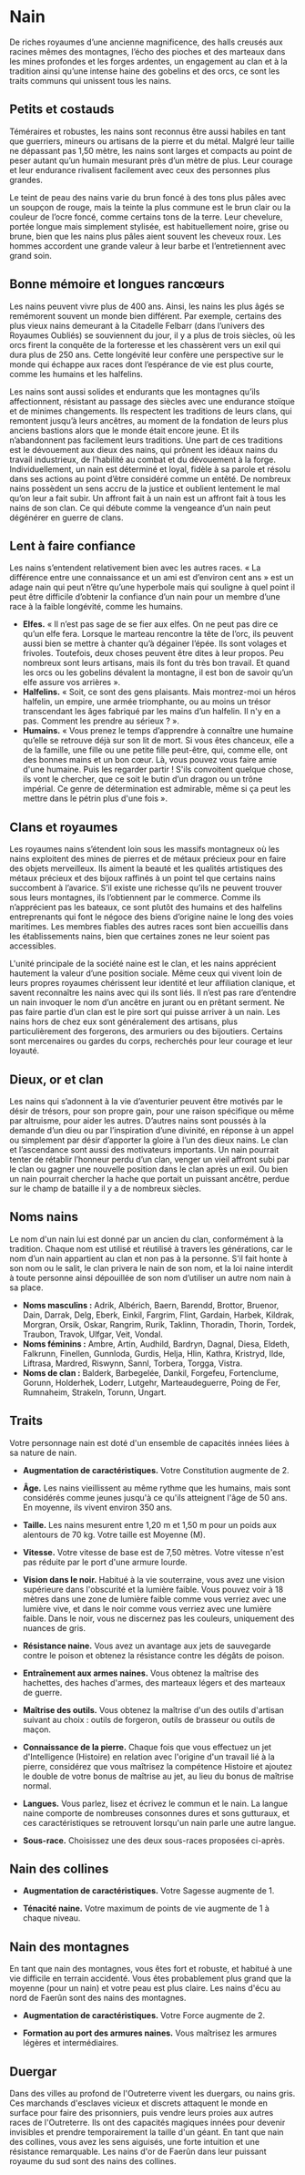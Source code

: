 # Nain
De riches royaumes d’une ancienne magnificence, des halls creusés aux racines mêmes des montagnes, l’écho des pioches et des marteaux dans les mines profondes et les forges ardentes, un engagement au clan et à la tradition ainsi qu’une intense haine des gobelins et des orcs, ce sont les traits communs qui unissent tous les nains.

## Petits et costauds

Téméraires et robustes, les nains sont reconnus être aussi habiles en tant que guerriers, mineurs ou artisans de la pierre et du métal. Malgré leur taille ne dépassant pas 1,50 mètre, les nains sont larges et compacts au point de peser autant qu’un humain mesurant près d’un mètre de plus. Leur courage et leur endurance rivalisent facilement avec ceux des personnes plus grandes.

Le teint de peau des nains varie du brun foncé à des tons plus pâles avec un soupçon de rouge, mais la teinte la plus commune est le brun clair ou la couleur de l’ocre foncé, comme certains tons de la terre. Leur chevelure, portée longue mais simplement stylisée, est habituellement noire, grise ou brune, bien que les nains plus pâles aient souvent les cheveux roux. Les hommes accordent une grande valeur à leur barbe et l’entretiennent avec grand soin.

## Bonne mémoire et longues rancœurs
Les nains peuvent vivre plus de 400 ans. Ainsi, les nains les plus âgés se remémorent souvent un monde bien différent. Par exemple, certains des plus vieux nains demeurant à la Citadelle Felbarr (dans l’univers des Royaumes Oubliés) se souviennent du jour, il y a plus de trois siècles, où les orcs firent la conquête de la forteresse et les chassèrent vers un exil qui dura plus de 250 ans. Cette longévité leur confère une perspective sur le monde qui échappe aux races dont l’espérance de vie est plus courte, comme les humains et les halfelins.

Les nains sont aussi solides et endurants que les montagnes qu’ils affectionnent, résistant au passage des siècles avec une endurance stoïque et de minimes changements. Ils respectent les traditions de leurs clans, qui remontent jusqu’à leurs ancêtres, au moment de la fondation de leurs plus anciens bastions alors que le monde était encore jeune. Et ils n’abandonnent pas facilement leurs traditions. Une part de ces traditions est le dévouement aux dieux des nains, qui prônent les idéaux nains du travail industrieux, de l’habilité au combat et du dévouement à la forge. Individuellement, un nain est déterminé et loyal, fidèle à sa parole et résolu dans ses actions au point d’être considéré comme un entêté. De nombreux nains possèdent un sens accru de la justice et oublient lentement le mal qu’on leur a fait subir. Un affront fait à un nain est un affront fait à tous les nains de son clan. Ce qui débute comme la vengeance d’un nain peut dégénérer en guerre de clans.

## Lent à faire confiance

Les nains s’entendent relativement bien avec les autres races. « La différence entre une connaissance et un ami est d’environ cent ans » est un adage nain qui peut n’être qu’une hyperbole mais qui souligne à quel point il peut être difficile d’obtenir la confiance d’un nain pour un membre d’une race à la faible longévité, comme les humains.

- **Elfes.** « Il n’est pas sage de se fier aux elfes. On ne peut pas dire ce qu’un elfe fera. Lorsque le marteau rencontre la tête de l’orc, ils peuvent aussi bien se mettre à chanter qu’à dégainer l’épée. Ils sont volages et frivoles. Toutefois, deux choses peuvent être dites à leur propos. Peu nombreux sont leurs artisans, mais ils font du très bon travail. Et quand les orcs ou les gobelins dévalent la montagne, il est bon de savoir qu’un elfe assure vos arrières ».
- **Halfelins.** « Soit, ce sont des gens plaisants. Mais montrez-moi un héros halfelin, un empire, une armée triomphante, ou au moins un trésor transcendant les âges fabriqué par les mains d’un halfelin. Il n'y en a pas. Comment les prendre au sérieux ? ».
- **Humains.** « Vous prenez le temps d’apprendre à connaître une humaine qu’elle se retrouve déjà sur son lit de mort. Si vous êtes chanceux, elle a de la famille, une fille ou une petite fille peut-être, qui, comme elle, ont des bonnes mains et un bon cœur. Là, vous pouvez vous faire amie d'une humaine. Puis les regarder partir ! S'ils convoitent quelque chose, ils vont le chercher, que ce soit le butin d’un dragon ou un trône impérial. Ce genre de détermination est admirable, même si ça peut les mettre dans le pétrin plus d'une fois ».

## Clans et royaumes

Les royaumes nains s’étendent loin sous les massifs montagneux où les nains exploitent des mines de pierres et de métaux précieux pour en faire des objets merveilleux. Ils aiment la beauté et les qualités artistiques des métaux précieux et des bijoux raffinés à un point tel que certains nains succombent à l’avarice. S’il existe une richesse qu’ils ne peuvent trouver sous leurs montagnes, ils l’obtiennent par le commerce. Comme ils n’apprécient pas les bateaux, ce sont plutôt des humains et des halfelins entreprenants qui font le négoce des biens d’origine naine le long des voies maritimes. Les membres fiables des autres races sont bien accueillis dans les établissements nains, bien que certaines zones ne leur soient pas accessibles.

L'unité principale de la société naine est le clan, et les nains apprécient hautement la valeur d’une position sociale. Même ceux qui vivent loin de leurs propres royaumes chérissent leur identité et leur affiliation clanique, et savent reconnaître les nains avec qui ils sont liés. Il n’est pas rare d’entendre un nain invoquer le nom d’un ancêtre en jurant ou en prêtant serment. Ne pas faire partie d’un clan est le pire sort qui puisse arriver à un nain. Les nains hors de chez eux sont généralement des artisans, plus particulièrement des forgerons, des armuriers ou des bijoutiers. Certains sont mercenaires ou gardes du corps, recherchés pour leur courage et leur loyauté.

## Dieux, or et clan
Les nains qui s’adonnent à la vie d’aventurier peuvent être motivés par le désir de trésors, pour son propre gain, pour une raison spécifique ou même par altruisme, pour aider les autres. D’autres nains sont poussés à la demande d’un dieu ou par l’inspiration d’une divinité, en réponse à un appel ou simplement par désir d’apporter la gloire à l’un des dieux nains. Le clan et l’ascendance sont aussi des motivateurs importants. Un nain pourrait tenter de rétablir l’honneur perdu d’un clan, venger un vieil affront subi par le clan ou gagner une nouvelle position dans le clan après un exil. Ou bien un nain pourrait chercher la hache que portait un puissant ancêtre, perdue sur le champ de bataille il y a de nombreux siècles.

## Noms nains
Le nom d'un nain lui est donné par un ancien du clan, conformément à la tradition. Chaque nom est utilisé et réutilisé à travers les générations, car le nom d’un nain appartient au clan et non pas à la personne. S’il fait honte à son nom ou le salit, le clan privera le nain de son nom, et la loi naine interdit à toute personne ainsi dépouillée de son nom d’utiliser un autre nom nain à sa place.

- **Noms masculins :** Adrik, Albérich, Baern, Barendd, Brottor, Bruenor, Dain, Darrak, Delg, Eberk, Einkil, Fargrim, Flint, Gardain, Harbek, Kildrak, Morgran, Orsik, Oskar, Rangrim, Rurik, Taklinn, Thoradin, Thorin, Tordek, Traubon, Travok, Ulfgar, Veit, Vondal.
- **Noms féminins :** Ambre, Artin, Audhild, Bardryn, Dagnal, Diesa, Eldeth, Falkrunn, Finellen, Gunnloda, Gurdis, Helja, Hlin, Kathra, Kristryd, Ilde, Liftrasa, Mardred, Riswynn, Sannl, Torbera, Torgga, Vistra.
- **Noms de clan :** Balderk, Barbegelée, Dankil, Forgefeu, Fortenclume, Gorunn, Holderhek, Loderr, Lutgehr, Marteaudeguerre, Poing de Fer, Rumnaheim, Strakeln, Torunn, Ungart.

## Traits
Votre personnage nain est doté d'un ensemble de capacités innées liées à sa nature de nain.

- **Augmentation de caractéristiques.** Votre Constitution augmente de 2.

- **Âge.** Les nains vieillissent au même rythme que les humains, mais sont considérés comme jeunes jusqu'à ce qu'ils atteignent l'âge de 50 ans. En moyenne, ils vivent environ 350 ans.

- **Taille.** Les nains mesurent entre 1,20 m et 1,50 m pour un poids aux alentours de 70 kg. Votre taille est Moyenne (M).

- **Vitesse.** Votre vitesse de base est de 7,50 mètres. Votre vitesse n'est pas réduite par le port d'une armure lourde.

- **Vision dans le noir.** Habitué à la vie souterraine, vous avez une vision supérieure dans l'obscurité et la lumière faible. Vous pouvez voir à 18 mètres dans une zone de lumière faible comme vous verriez avec une lumière vive, et dans le noir comme vous verriez avec une lumière faible. Dans le noir, vous ne discernez pas les couleurs, uniquement des nuances de gris.

- **Résistance naine.** Vous avez un avantage aux jets de sauvegarde contre le poison et obtenez la résistance contre les dégâts de poison.

- **Entraînement aux armes naines.** Vous obtenez la maîtrise des hachettes, des haches d'armes, des marteaux légers et des marteaux de guerre.

- **Maîtrise des outils.** Vous obtenez la maîtrise d'un des outils d'artisan suivant au choix : outils de forgeron, outils de brasseur ou outils de maçon.

- **Connaissance de la pierre.** Chaque fois que vous effectuez un jet d'Intelligence (Histoire) en relation avec l'origine d'un travail lié à la pierre, considérez que vous maîtrisez la compétence Histoire et ajoutez le double de votre bonus de maîtrise au jet, au lieu du bonus de maîtrise normal.

- **Langues.** Vous parlez, lisez et écrivez le commun et le nain. La langue naine comporte de nombreuses consonnes dures et sons gutturaux, et ces caractéristiques se retrouvent lorsqu'un nain parle une autre langue.

- **Sous-race.** Choisissez une des deux sous-races proposées ci-après.

## Nain des collines

- **Augmentation de caractéristiques.** Votre Sagesse augmente de 1.

- **Ténacité naine.** Votre maximum de points de vie augmente de 1 à chaque niveau.

## Nain des montagnes
En tant que nain des montagnes, vous êtes fort et robuste, et habitué à une vie difficile en terrain accidenté. Vous êtes probablement plus grand que la moyenne (pour un nain) et votre peau est plus claire. Les nains d'écu au nord de Faerûn sont des nains des montagnes.

- **Augmentation de caractéristiques.** Votre Force augmente de 2.

- **Formation au port des armures naines.** Vous maîtrisez les armures légères et intermédiaires.

## Duergar

Dans des villes au profond de l'Outreterre vivent les duergars, ou nains gris. Ces marchands d'esclaves vicieux et discrets attaquent le monde en surface pour faire des prisonniers, puis vendre leurs proies aux autres races de l'Outreterre. Ils ont des capacités magiques innées pour devenir invisibles et prendre temporairement la taille d'un géant.
En tant que nain des collines, vous avez les sens aiguisés, une forte intuition et une résistance remarquable. Les nains d'or de Faerûn dans leur puissant royaume du sud sont des nains des collines.